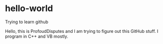 # hello-world
Trying to learn github

Hello, this is ProfoudDisputes and I am trying to figure out this GitHub stuff. I program in C++ and VB mostly.
